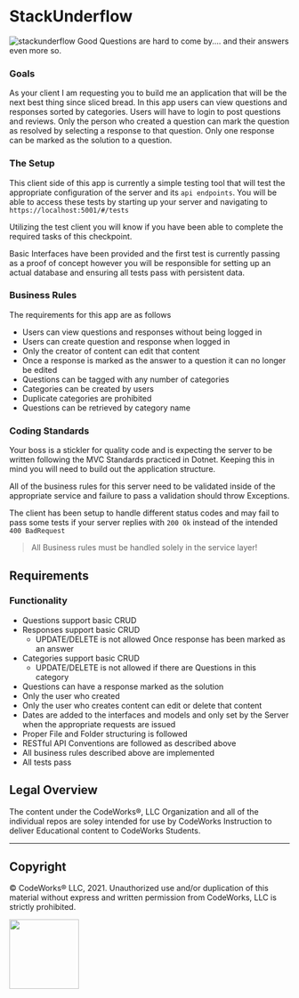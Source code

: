 StackUnderflow
==============
![stackunderflow](stackunderflow-logo.png)
Good Questions are hard to come by.... and their answers even more so.

### Goals
As your client I am requesting you to build me an application that will be the next best thing since sliced bread. In this app users can view questions and responses sorted by categories. Users will have to login to post questions and reviews. Only the person who created a question can mark the question as resolved by selecting a response to that question. Only one response can be marked as the solution to a question. 

### The Setup
This client side of this app is currently a simple testing tool that will test the appropriate configuration of the server and its `api endpoints`. You will be able to access these tests by starting up your server and navigating to `https://localhost:5001/#/tests`

Utilizing the test client you will know if you have been able to complete the required tasks of this checkpoint.

Basic Interfaces have been provided and the first test is currently passing as a proof of concept however you will be responsible for setting up an actual database and ensuring all tests pass with persistent data.

### Business Rules 
The requirements for this app are as follows

- Users can view questions and responses without being logged in
- Users can create question and response when logged in
- Only the creator of content can edit that content
- Once a response is marked as the answer to a question it can no longer be edited
- Questions can be tagged with any number of categories
- Categories can be created by users
- Duplicate categories are prohibited
- Questions can be retrieved by category name

### Coding Standards
Your boss is a stickler for quality code and is expecting the server to be written following the MVC Standards practiced in Dotnet. Keeping this in mind you will need to build out the application structure.

All of the business rules for this server need to be validated inside of the appropriate service and failure to pass a validation should throw Exceptions. 

The client has been setup to handle different status codes and may fail to pass some tests if your server replies with `200 Ok` instead of the intended `400 BadRequest`

> All Business rules must be handled solely in the service layer!

## Requirements

### Functionality
- Questions support basic CRUD
- Responses support basic CRUD
  - UPDATE/DELETE is not allowed Once response has been marked as an answer
- Categories support basic CRUD
  - UPDATE/DELETE is not allowed if there are Questions in this category
- Questions can have a response marked as the solution
- Only the user who created
- Only the user who creates content can edit or delete that content
-  Dates are added to the interfaces and models and only set by the Server when the appropriate requests are issued
- Proper File and Folder structuring is followed
- RESTful API Conventions are followed as described above
- All business rules described above are implemented
- All tests pass

## Legal Overview

The content under the CodeWorks®, LLC Organization and all of the individual repos are soley intended for use by CodeWorks Instruction to deliver Educational content to CodeWorks Students.

---

## Copyright

© CodeWorks® LLC, 2021. Unauthorized use and/or duplication of this material without express and written permission from CodeWorks, LLC is strictly prohibited.


<img src="https://bcw.blob.core.windows.net/public/img/7815839041305055" width="125">
